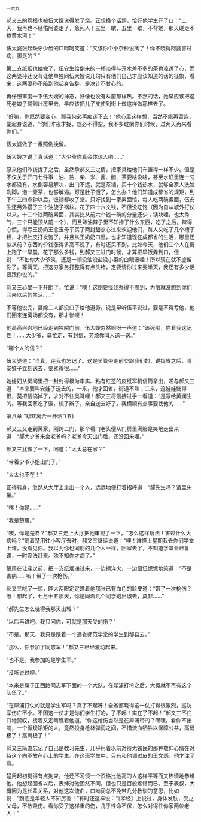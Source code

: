     一六九 

   郝又三的耳根也被伍大嫂说得发了烧。正想换个话题，恰好他学生开了口：“二天，我再也不经佑阿婆走了，急死人！三里一歇，五里一歇，不背她，那天硬走不拢黄水河！”

   伍太婆张起缺牙少齿的口呵呵笑道：“又该你个小杂种说嘴了！你不晓得阿婆害过病，脚是的？”

   第二支纸烟也抽完了，伍安生给倒来的一杯淡得与开水差不多的茶也凉透了心，而这两婆孙还没有让他单独同伍大嫂说几句只有他们自己才应该知道的话的征象，看来，这两婆孙不陪到他起身告辞，是决计不甘心的。

   再仔细审度一下伍大嫂的神态，好像也没有从前那样热。不然的话，她早应该把这死老娘子骂到灶房里去，早应该把儿子支使到街上做这样做那样去了。

   “好嘛，你既然要变心，那我何必再痴迷下去！”他心里这样想，当然不能再留连，便起身说道，“你们昨夜才拢，想必不得空，我不多耽搁你们时候，过两天再来看你们。”

   伍太婆做了一番照例挽留。

   伍大嫂才说了真话道：“大少爷你真会体谅人哟……”

   原来他们昨夜拢了之后，虽然承郝又三之情，把家具给他们布置得一样不少。但是不仅关于开门七件事：油、盐、柴、米、酱、醋、茶要啥没啥，甚至水缸里连一勺水都没有。水倒容易解决，出门不远，就是茶铺，买十个钱热水，就够全家人洗脸洗脚，泡一壶茶，也够解渴。可是肚子饿了，怎么办？他们知道成都省的规矩，到下午三四点钟以后，饭铺都收了堂。只好找到一家素面馆，每人吃两碗素面，伍安生还另外搭了三个油旋子锅块。花了四十六文钱，不但没吃饱（因为自从城外打仗以来，十二个钱两碗素面，其实比从前六个钱一碗的分量还少；锅块哩，也太秀气，三个只能顶从前一个），而且熟油辣子里不知掺了什么东西，吃了之后，辣得心慌。得亏王奶奶王念玉母子买了两封甜点心过来欢迎他们，每人又吃了几个槽子糕，才把肚皮打发饱了。并且从王奶奶口里，也才知道现在成都省的生活，哪里还似从前？东西的价钱涨得多高不说了，有时还买不到。比如今天，他们三个人在街上跑了一早晨，花了那么多钱，到郝又三进门时候，才算把早饭弄到口，但说：“不怕你大少爷笑，还是一顿没油没盐没小菜的白眼饭哩！所以现在就不虚留你了。等两天，把这穷家务打整得有点头绪，定要请你过来耍半天，我还有多少话要跟你说的。”

   郝又三心里一下开朗了。忙说：“噢！这倒要怪我办得不周到，为啥就没想到你们回来以后的生活……”

   不等他说完，婆媳二人都没口子给他道劳。说是早听伍平说过，要是不得亏他，他们回来连窝场都没有，那才惨哩！

   他高高兴兴地已经走到独院门前，伍大嫂忽然啊呀一声道：“该死哟，你看我这记性！……大少爷，莫忙走，有封信，劳烦你叫人送一送。”

   “哪个人的信？”

   伍太婆道：“当真，连我也忘记了。这是吴管带走前交跟我们的，说拢省之后，叫安娃子立刻送去，要紧得很……”

   她媳妇从房间里把一封封得极为牢实、粘有红签的皮纸军机信筒拿出，递与郝又三道：“本来要叫安娃子送去的，一来，他才回省，街道不熟；二来，这娃娃恍得很，莫把信搞掉了，才对不住吴哥哩！郝又三将信接过手一看道：“是写给黄澜生的。等我回家吃了饭，梳了辫子，亲自送去好了。我横顺有点事要找他的……”

   第八章 “悲欢离合一杯酒”(五)

   郝又三又走到黄家，刚跨二门，那个看门老头便从门房里满脸是笑地走出来道：“郝大少爷来会老爷吗？老爷今天出门后，还没回来哩。”

   郝又三犹豫了一下，问道：“太太总在家？”

   “带着少爷小姐出门了。”

   “太太也不在！”

   正待转身，忽然从大厅上走出一个人，远远地便打着招呼道：“郝先生吗？请里头坐。”

   “咦！你是……”

   “我是楚用。”

   “咹，你是楚君？”郝又三走上大厅把他审视了一下，“怎么这样瘦法！害过什么大病吗？”随着楚用往小客厅去时，郝又三继续说道：“噢！难怪上星期我去你们学堂上课，没看见你。我以为你也同别的几个人一样，回家去了，不知道学堂业已复课，一时没法赶来。殊不知你才病了。”

   楚用在让座之前，把一支纸烟递过来，一边擦洋火，一边忸忸怩怩地笑道：“不是害病……咳！带了一次枪伤。”

   郝又三吃了一惊，睁大两眼定定瞧着他那张已有血色的脸皮道：“带了一次枪伤？哦！想起了，七月十五那天，你是同着几个同学跑出城去，莫非……”

   “郝先生怎么晓得我那天出城？”

   “以后再讲吧。我只问你，可就是那天受的伤？”

   “不是。那天，我只是跟着一个通省师范学堂的学生到郫县去。”

   “那么，你参加了同志军！”郝又三已经激动起来。

   “也不是。我参加的是学生军。”

   “没听说过哩。”

   “本来是属于正西路同志军下面的一个大队，在犀浦打垮之后。大概就不再有这个队伍了。”

   “在犀浦打仗的就是学生军吗？真了不起呀！全省都晓得这一仗打得很激烈，巡防军伤亡不小。不图这一仗才是你们学生打的，了不起！实在了不起！”郝又三不住口地赞叹，接着又定睛瞧着他道，“你这枪伤当然是在犀浦带的？嘿嘿，看你不出喃，一个循规蹈矩的人，竟然投身枪林弹雨之间，不惜流血牺牲以保障公益，高尚极了！高尚极了！”

   郝又三简直忘记了自己是教习先生，几乎用着以前对待尤铁民的那种敬仰心情在对待这个向不放在心上的学生。在这班学生中，只有和他调过皮的王文炳，他才注了意。

   楚用起初觉得有点拘束，他还不习惯一个资格比他高的人这样平等而又热情地恭维他。他想起回省以后，表婶对他固然不同，但也只是百般疼惜而已。至于表叔，大概因为是长辈关系，对他这次流血，口吻间总不免带几分教训的意思，比如说：“到底是年轻人不知厉害！”有时还这样说：“《孝经》上说过，身体发肤，受之父母，不敢毁伤。看你受了这样重的伤，几乎性命不保，怎么对得住你家两位老人！”

